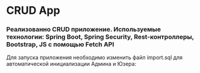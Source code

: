 <h1 align="left">CRUD App</h1> 
<h3 align="left">Реализованно CRUD приложение. Используемые технологии: Spring Boot, Spring Security, Rest-контроллеры, Bootstrap, JS c помощью Fetch API</h3>
<p align="left">Для запуска приложения необходимо изменить файл import.sql для автоматической инициализации Админа и Юзера: </p>
